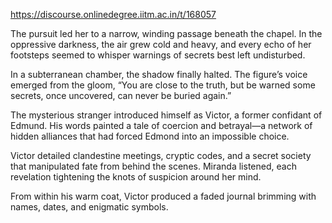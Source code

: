 https://discourse.onlinedegree.iitm.ac.in/t/168057

The pursuit led her to a narrow, winding passage beneath the chapel. In the oppressive darkness, the air grew cold and heavy, and every echo of her footsteps seemed to whisper warnings of secrets best left undisturbed.</p>
<p>In a subterranean chamber, the shadow finally halted. The figure’s voice emerged from the gloom, “You are close to the truth, but be warned some secrets, once uncovered, can never be buried again.”</p>
<p>The mysterious stranger introduced himself as Victor, a former confidant of Edmund. His words painted a tale of coercion and betrayal—a network of hidden alliances that had forced Edmond into an impossible choice.</p>
<p>Victor detailed clandestine meetings, cryptic codes, and a secret society that manipulated fate from behind the scenes. Miranda listened, each revelation tightening the knots of suspicion around her mind.</p>
<p>From within his warm coat, Victor produced a faded journal brimming with names, dates, and enigmatic symbols.